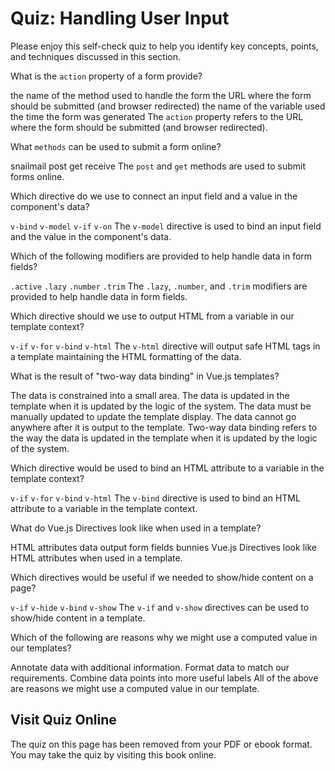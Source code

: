 # Quiz: Handling User Input

Please enjoy this self-check quiz to help you identify key concepts, points, and techniques discussed in this section.

<quiz name="">
    <question>
        <p>What is the <code>action</code> property of a form provide?</p>
        <answer>the name of the method used to handle the form</answer>
        <answer correct>the URL where the form should be submitted (and browser redirected)</answer>
        <answer>the name of the variable used</answer>
        <answer>the time the form was generated</answer>
        <explanation>The <code>action</code> property refers to the URL where the form should be submitted (and browser redirected).</explanation>
    </question>
    <question multiple>
        <p>What <code>methods</code> can be used to submit a form online?</p>
        <answer>snailmail</answer>
        <answer correct>post</answer>
        <answer correct>get</answer>
        <answer>receive</answer>
        <explanation>The <code>post</code> and <code>get</code> methods are used to submit forms online.</explanation>
    </question>
    <question>
        <p>Which directive do we use to connect an input field and a value in the component's data?</p>
        <answer><code>v-bind</code></answer>
        <answer correct><code>v-model</code></answer>
        <answer><code>v-if</code></answer>
        <answer><code>v-on</code></answer>
        <explanation>The <code>v-model</code> directive is used to bind an input field and the value in the component's data.</explanation>
    </question>
    <question multiple>
        <p>Which of the following modifiers are provided to help handle data in form fields?</p>
        <answer><code>.active</code></answer>
        <answer correct><code>.lazy</code></answer>
        <answer correct><code>.number</code></answer>
        <answer correct><code>.trim</code></answer>
        <explanation>The <code>.lazy</code>, <code>.number</code>, and <code>.trim</code> modifiers are provided to help handle data in form fields.</explanation>
    </question>
    <question>
        <p>Which directive should we use to output HTML from a variable in our template context?</p>
        <answer><code>v-if</code></answer>
        <answer><code>v-for</code></answer>
        <answer><code>v-bind</code></answer>
        <answer correct><code>v-html</code></answer>
        <explanation>The <code>v-html</code> directive will output safe HTML tags in a template maintaining the HTML formatting of the data.</explanation>
    </question>
    <question>
        <p>What is the result of "two-way data binding" in Vue.js templates?</p>
        <answer>The data is constrained into a small area.</answer>
        <answer correct>The data is updated in the template when it is updated by the logic of the system.</answer>
        <answer>The data must be manually updated to update the template display.</answer>
        <answer>The data cannot go anywhere after it is output to the template.</answer>
        <explanation>Two-way data binding refers to the way the data is updated in the template when it is updated by the logic of the system.</explanation>
    </question>
    <question>
        <p>Which directive would be used to bind an HTML attribute to a variable in the template context?</p>
        <answer><code>v-if</code></answer>
        <answer><code>v-for</code></answer>
        <answer correct><code>v-bind</code></answer>
        <answer><code>v-html</code></answer>
        <explanation>The <code>v-bind</code> directive is used to bind an HTML attribute to a variable in the template context.</explanation>
    </question>
    <question>
        <p>What do Vue.js Directives look like when used in a template?</p>
        <answer correct>HTML attributes</answer>
        <answer>data output</answer>
        <answer>form fields</answer>
        <answer>bunnies</answer>
        <explanation>Vue.js Directives look like HTML attributes when used in a template.</explanation>
    </question>
    <question multiple>
        <p>Which directives would be useful if we needed to show/hide content on a page?</p>
        <answer correct><code>v-if</code></answer>
        <answer><code>v-hide</code></answer>
        <answer><code>v-bind</code></answer>
        <answer correct><code>v-show</code></answer>
        <explanation>The <code>v-if</code> and <code>v-show</code> directives can be used to show/hide content in a template.</explanation>
    </question>
    <question multiple>
        <p>Which of the following are reasons why we might use a computed value in our templates?</p>
        <answer correct>Annotate data with additional information.</answer>
        <answer correct>Format data to match our requirements.</answer>
        <answer correct>Combine data points into more useful labels</answer>
        <explanation>All of the above are reasons we might use a computed value in our template.</explanation>
    </question>   
</quiz>

<div class="no-quiz">
     <h2>Visit Quiz Online</h2>
     <p> 
         The quiz on this page has been removed from your PDF 
         or ebook format. You may take the quiz by visiting
         this book online.
     </p>
</div>
